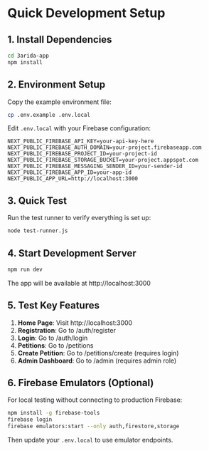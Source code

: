 # Quick Development Setup

## 1. Install Dependencies

```bash
cd 3arida-app
npm install
```

## 2. Environment Setup

Copy the example environment file:

```bash
cp .env.example .env.local
```

Edit `.env.local` with your Firebase configuration:

```env
NEXT_PUBLIC_FIREBASE_API_KEY=your-api-key-here
NEXT_PUBLIC_FIREBASE_AUTH_DOMAIN=your-project.firebaseapp.com
NEXT_PUBLIC_FIREBASE_PROJECT_ID=your-project-id
NEXT_PUBLIC_FIREBASE_STORAGE_BUCKET=your-project.appspot.com
NEXT_PUBLIC_FIREBASE_MESSAGING_SENDER_ID=your-sender-id
NEXT_PUBLIC_FIREBASE_APP_ID=your-app-id
NEXT_PUBLIC_APP_URL=http://localhost:3000
```

## 3. Quick Test

Run the test runner to verify everything is set up:

```bash
node test-runner.js
```

## 4. Start Development Server

```bash
npm run dev
```

The app will be available at http://localhost:3000

## 5. Test Key Features

1. **Home Page**: Visit http://localhost:3000
2. **Registration**: Go to /auth/register
3. **Login**: Go to /auth/login
4. **Petitions**: Go to /petitions
5. **Create Petition**: Go to /petitions/create (requires login)
6. **Admin Dashboard**: Go to /admin (requires admin role)

## 6. Firebase Emulators (Optional)

For local testing without connecting to production Firebase:

```bash
npm install -g firebase-tools
firebase login
firebase emulators:start --only auth,firestore,storage
```

Then update your `.env.local` to use emulator endpoints.
